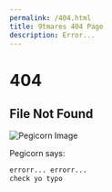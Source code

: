 ```yaml
---
permalink: /404.html
title: 9tmares 404 Page
description: Error...
---
```

# 404

## File Not Found

![Pegicorn Image](../images/unicorn.png)


Pegicorn says:
```markdown
errorr... errorr...
check yo typo
```